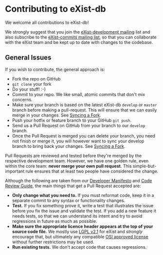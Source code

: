# Contributing to eXist-db
We welcome all contributions to eXist-db!

We strongly suggest that you join the [eXist-development mailing](https://lists.sourceforge.net/lists/listinfo/exist-development "eXist Development Mailing List") list and also subscribe to the [eXist-commits mailing list](https://lists.sourceforge.net/lists/listinfo/exist-commits "eXist SCM Commits Mailing List"), so that you can collaborate with the eXist team and be kept up to date with changes to the codebase.

## General Issues
If you wish to contribute, the general approach is:

-   Fork the repo on GitHub
-   `git clone` your fork
-   Do your stuff! :-)
-   Commit to your repo. We like small, atomic commits that don't mix concerns.
-   Make sure your branch is based on the latest eXist-db `develop` or `master` branch before making a pull-request. This will ensure that we can easily merge in your changes. See [Syncing a Fork](#syncing-a-fork).
-   Push your hotfix or feature branch to your GitHub `git push`.
-   Send us a Pull Request on GitHub from your branch to our `develop` branch.
-   Once the Pull Request is merged you can delete your branch, you need not finish or merge it, you will however want to sync your develop branch to bring back your changes. See [Syncing a Fork](#syncing-a-fork).

Pull Requests are reviewed and tested before they're merged by the respective development team.
However, we have one golden rule, even within the core team: **never merge your own pull request**. This simple-but-important rule ensures that at least two people have considered the change.

Although the following are taken from our [Developer Manifesto](http://www.exist-db.org/exist/apps/doc/devguide_manifesto.xml "eXist Project Developer Manifesto") and [Code Review Guide](http://www.exist-db.org/exist/apps/doc/devguide_codereview.xml "eXist Project Code Review Guide"), the main things that get a Pull Request accepted are:

-   **Only change what you need to.** If you must reformat code, keep it in a separate commit to any syntax or functionality changes.
-   **Test.** If you fix something prove it, write a test that illustrates the issue before you fix the issue and validate the test. If you add a new feature it needs tests, so that we can understand its intent and try to avoid regressions in future as much as possible.
-   **Make sure the appropriate licence header appears at the top of your source code file.** We mostly use [LGPL v2.1](http://opensource.org/licenses/LGPL-2.1 "The GNU Lesser General Public License, version 2.1") for eXist and *strongly* encourage that, but ultimately any compatible [OSI approved license](http://opensource.org/licenses "Open Source Licenses") without further restrictions may be used.
-   **Run existing tests.** We don't accept code that causes regressions.
